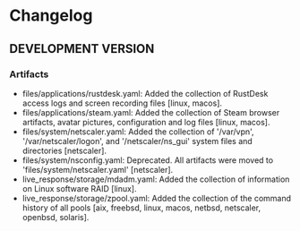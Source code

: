 # Changelog

## DEVELOPMENT VERSION

### Artifacts

- files/applications/rustdesk.yaml: Added the collection of RustDesk access logs and screen recording files [linux, macos].
- files/applications/steam.yaml: Added the collection of Steam browser artifacts, avatar pictures, configuration and log files [linux, macos].
- files/system/netscaler.yaml: Added the collection of '/var/vpn', '/var/netscaler/logon', and '/netscaler/ns_gui' system files and directories [netscaler].
- files/system/nsconfig.yaml: Deprecated. All artifacts were moved to 'files/system/netscaler.yaml' [netscaler].
- live_response/storage/mdadm.yaml: Added the collection of information on Linux software RAID [linux].
- live_response/storage/zpool.yaml: Added the collection of the command history of all pools [aix, freebsd, linux, macos, netbsd, netscaler, openbsd, solaris].
